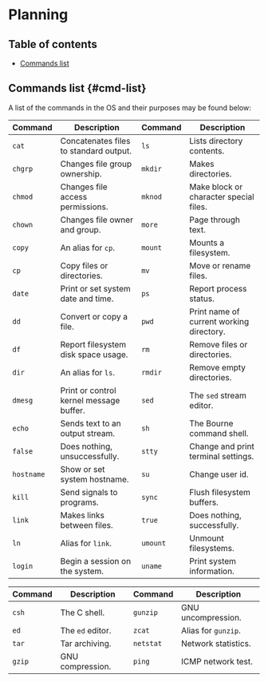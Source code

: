 # Planning

## Table of contents

- [Commands list](#cmd-list)

## Commands list {#cmd-list}

A list of the commands in the OS and their purposes may be found below:

| **Command** | **Description**                          | **Command** | **Description**                          |
| ----------- | ---------------------------------------- | ----------- | ---------------------------------------- |
| `cat`       | Concatenates files to standard output.   | `ls`        | Lists directory contents.                |
| `chgrp`     | Changes file group ownership.            | `mkdir`     | Makes directories.                       |
| `chmod`     | Changes file access permissions.         | `mknod`     | Make block or character special files.   |
| `chown`     | Changes file owner and group.            | `more`      | Page through text.                       |
| `copy`      | An alias for `cp`.                       | `mount`     | Mounts a filesystem.                     |
| `cp`        | Copy files or directories.               | `mv`        | Move or rename files.                    |
| `date`      | Print or set system date and time.       | `ps`        | Report process status.                   |
| `dd`        | Convert or copy a file.                  | `pwd`       | Print name of current working directory. |
| `df`        | Report filesystem disk space usage.      | `rm`        | Remove files or directories.             |
| `dir`       | An alias for `ls`.                       | `rmdir`     | Remove empty directories.                |
| `dmesg`     | Print or control kernel message buffer.  | `sed`       | The `sed` stream editor.                 |
| `echo`      | Sends text to an output stream.          | `sh`        | The Bourne command shell.                |
| `false`     | Does nothing, unsuccessfully.            | `stty`      | Change and print terminal settings.      |
| `hostname`  | Show or set system hostname.             | `su`        | Change user id.                          |
| `kill`      | Send signals to programs.                | `sync`      | Flush filesystem buffers.                |
| `link`      | Makes links between files.               | `true`      | Does nothing, successfully.              |
| `ln`        | Alias for `link`.                        | `umount`    | Unmount filesystems.                     |
| `login`     | Begin a session on the system.           | `uname`     | Print system information.                |

| **Command** | **Description**     | **Command** | **Description**     |
| ----------- | ------------------- | ----------- | ------------------- |
| `csh`       | The C shell.        | `gunzip`    | GNU uncompression.  |
| `ed`        | The `ed` editor.    | `zcat`      | Alias for `gunzip`. |
| `tar`       | Tar archiving.      | `netstat`   | Network statistics. |
| `gzip`      | GNU compression.    | `ping`      | ICMP network test.  |

